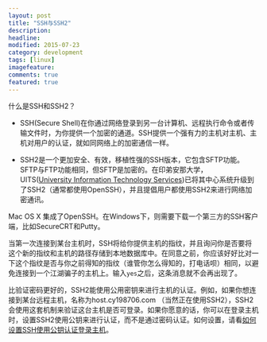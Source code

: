 ```yaml
---
layout: post
title: "SSH与SSH2"
description: 
headline: 
modified: 2015-07-23
category: development
tags: [linux]
imagefeature: 
comments: true
featured: true
---
```


什么是SSH和SSH2？

* SSH(Secure Shell)在你通过网络登录到另一台计算机、远程执行命令或者传输文件时，为你提供一个加密的通道。SSH提供一个强有力的主机对主机、主机对用户的认证，就如同网络上的加密通信一样。

* SSH2是一个更加安全、有效，移植性强的SSH版本，它包含SFTP功能。SFTP与FTP功能相同，但SFTP是加密的。在印弟安那大学，UITS([University Information Technology Services](https://uits.iu.edu/))已将其中心系统升级到了SSH2（通常都使用OpenSSH），并且提倡用户都使用SSH2来进行网络加密通讯。

Mac OS X 集成了OpenSSH。在Windows下，则需要下载一个第三方的SSH客户端，比如SecureCRT和Putty。

当第一次连接到某台主机时，SSH将给你提供主机的指纹，并且询问你是否要将这个新的指纹和主机的路径存储到本地数据库中。在同意之前，你应该好好比对一下这个指纹是否与你之前得知的指纹（谁管你怎么得知的，打电话呗）相同，以避免连接到一个江湖骗子的主机上。输入`yes`之后，这条消息就不会再出现了。

比验证密码更好的，SSH2能使用公用密钥来进行主机的认证。例如，如果你想连接到某台远程主机，名称为host.cy198706.com （当然正在使用SSH2），SSH2会使用这套机制来验证这台主机是否可登录。如果你愿意的话，你可以在登录主机时，设置SSH2使用公钥来进行认证，而不是通过密码认证。如何设置，请看[如何设置SSH使用公钥认证登录主机]()。